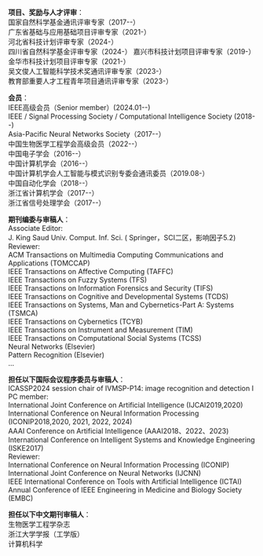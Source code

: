 **项目、奖励与人才评审**：   
国家自然科学基金通讯评审专家（2017--）   
广东省基础与应用基础项目评审专家（2021-）   
河北省科技计划评审专家（2024-）   
四川省自然科学基金评审专家（2024-）
嘉兴市科技计划项目评审专家（2019-）   
金华市科技计划项目评审专家（2021-）   
吴文俊人工智能科学技术奖通讯评审专家（2023-）   
教育部重要人才工程青年项目通讯评审专家（2023-）   

**会员**：   
IEEE高级会员（Senior member）(2024.01--)   
IEEE / Signal Processing Society / Computational Intelligence Society (2018--)   
Asia-Pacific Neural Networks Society（2017--）   
中国生物医学工程学会高级会员（2022--）   
中国电子学会（2016--）   
中国计算机学会（2016--）   
中国计算机学会人工智能与模式识别专委会通讯委员（2019.08-）   
中国自动化学会（2018--）   
浙江省计算机学会（2017--）   
浙江省信号处理学会（2017--）   

**期刊编委与审稿人**：   
Associate Editor:   
J. King Saud Univ. Comput. Inf. Sci. ( Springer，SCI二区，影响因子5.2)    
Reviewer:   
ACM Transactions on Multimedia Computing Communications and Applications (TOMCCAP)   
IEEE Transactions on Affective Computing (TAFFC)   
IEEE Transactions on Fuzzy Systems (TFS)   
IEEE Transactions on Information Forensics and Security (TIFS)   
IEEE Transactions on Cognitive and Developmental Systems (TCDS)   
IEEE Transactions on Systems, Man and Cybernetics-Part A: Systems (TSMCA)   
IEEE Transactions on Cybernetics (TCYB)   
IEEE Transactions on Instrument and Measurement (TIM)   
IEEE Transactions on Computational Social Systems (TCSS)   
Neural Networks (Elsevier)   
Pattern Recognition (Elsevier)   
...

**担任以下国际会议程序委员与审稿人**：   
ICASSP2024 session chair of IVMSP-P14: image recognition and detection I   
PC member:    
International Joint Conference on Artificial Intelligence (IJCAI2019,2020)   
International Conference on Neural Information Processing (ICONIP2018,2020, 2021, 2022, 2024)   
AAAI Conference on Artificial Intelligence (AAAI2018、2022、2023)   
International Conference on Intelligent Systems and Knowledge Engineering (ISKE2017)   
Reviewer:   
International Conference on Neural Information Processing (ICONIP)   
International Joint Conference on Neural Networks (IJCNN)   
IEEE International Conference on Tools with Artificial Intelligence (ICTAI)   
Annual Conference of IEEE Engineering in Medicine and Biology Society (EMBC)   

**担任以下中文期刊审稿人**：   
生物医学工程学杂志   
浙江大学学报（工学版）   
计算机科学    

